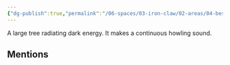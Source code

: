 ```yaml
---
{"dg-publish":true,"permalink":"/06-spaces/03-iron-claw/02-areas/04-bestiary/01-plantlike/tomb-tree/","title":"Tomb Tree"}
---
```



A large tree radiating dark energy. It makes a continuous howling sound.

## Mentions



